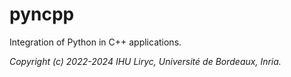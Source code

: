 # pyncpp
Integration of Python in C++ applications.

*Copyright (c) 2022-2024 IHU Liryc, Université de Bordeaux, Inria.*
